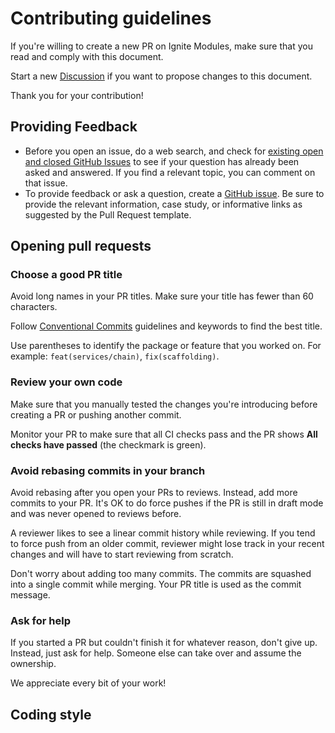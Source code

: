 # Contributing guidelines

If you're willing to create a new PR on Ignite Modules, make sure that you read and comply with this document.

Start a new [Discussion](https://github.com/ignite/modules/discussions/new) if you want to propose changes to this document.

Thank you for your contribution!

## Providing Feedback

* Before you open an issue, do a web search, and check for [existing open and closed GitHub Issues](https://github.com/ignite/modules/issues) to see if your question has already been asked and answered. If you find a relevant topic, you can comment on that issue.
* To provide feedback or ask a question, create a [GitHub issue](https://github.com/ignite/modules/issues/new/choose). Be sure to provide the relevant information, case study, or informative links as suggested by the Pull Request template.

## Opening pull requests

### Choose a good PR title

Avoid long names in your PR titles. Make sure your title has fewer than 60 characters.

Follow [Conventional Commits](https://www.conventionalcommits.org/en/v1.0.0/) guidelines and keywords to find the best title.

Use parentheses to identify the package or feature that you worked on. For example:  `feat(services/chain)`, `fix(scaffolding)`.

### Review your own code

Make sure that you manually tested the changes you're introducing before creating a PR or pushing another commit.

Monitor your PR to make sure that all CI checks pass and the PR shows **All checks have passed** (the checkmark is green).

### Avoid rebasing commits in your branch

Avoid rebasing after you open your PRs to reviews. Instead, add more commits to your PR. It's OK to do force pushes if the PR is still in draft mode and was never opened to reviews before.

A reviewer likes to see a linear commit history while reviewing. If you tend to force push from an older commit, reviewer might lose track in your recent changes and will have to start reviewing from scratch.

Don't worry about adding too many commits. The commits are squashed into a single commit while merging. Your PR title is used as the commit message.

### Ask for help

If you started a PR but couldn't finish it for whatever reason, don't give up. Instead, just ask for help. Someone else can take over and assume the ownership.

We appreciate every bit of your work!

## Coding style
